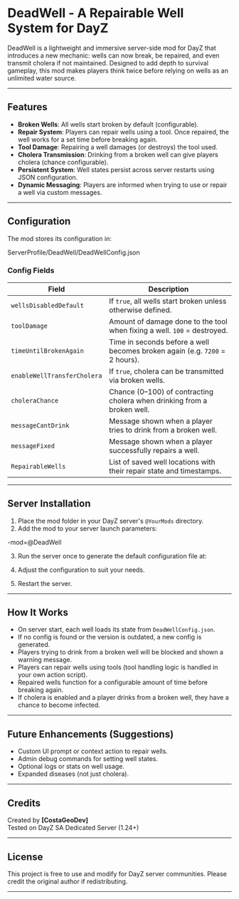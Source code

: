 # DeadWell - A Repairable Well System for DayZ

DeadWell is a lightweight and immersive server-side mod for DayZ that introduces a new mechanic: wells can now break, be repaired, and even transmit cholera if not maintained. Designed to add depth to survival gameplay, this mod makes players think twice before relying on wells as an unlimited water source.

---

## Features

- **Broken Wells**: All wells start broken by default (configurable).
- **Repair System**: Players can repair wells using a tool. Once repaired, the well works for a set time before breaking again.
- **Tool Damage**: Repairing a well damages (or destroys) the tool used.
- **Cholera Transmission**: Drinking from a broken well can give players cholera (chance configurable).
- **Persistent System**: Well states persist across server restarts using JSON configuration.
- **Dynamic Messaging**: Players are informed when trying to use or repair a well via custom messages.

---

## Configuration

The mod stores its configuration in:

ServerProfile/DeadWell/DeadWellConfig.json

### Config Fields

| Field | Description |
|-------|-------------|
| `wellsDisabledDefault` | If `true`, all wells start broken unless otherwise defined. |
| `toolDamage` | Amount of damage done to the tool when fixing a well. `100` = destroyed. |
| `timeUntilBrokenAgain` | Time in seconds before a well becomes broken again (e.g. `7200` = 2 hours). |
| `enableWellTransferCholera` | If `true`, cholera can be transmitted via broken wells. |
| `choleraChance` | Chance (0–100) of contracting cholera when drinking from a broken well. |
| `messageCantDrink` | Message shown when a player tries to drink from a broken well. |
| `messageFixed` | Message shown when a player successfully repairs a well. |
| `RepairableWells` | List of saved well locations with their repair state and timestamps. |

---

## Server Installation

1. Place the mod folder in your DayZ server's `@YourMods` directory.
2. Add the mod to your server launch parameters:

-mod=@DeadWell

3. Run the server once to generate the default configuration file at:

4. Adjust the configuration to suit your needs.
5. Restart the server.

---

## How It Works

- On server start, each well loads its state from `DeadWellConfig.json`.
- If no config is found or the version is outdated, a new config is generated.
- Players trying to drink from a broken well will be blocked and shown a warning message.
- Players can repair wells using tools (tool handling logic is handled in your own action script).
- Repaired wells function for a configurable amount of time before breaking again.
- If cholera is enabled and a player drinks from a broken well, they have a chance to become infected.

---

## Future Enhancements (Suggestions)

- Custom UI prompt or context action to repair wells.
- Admin debug commands for setting well states.
- Optional logs or stats on well usage.
- Expanded diseases (not just cholera).

---

## Credits

Created by **[CostaGeoDev]**  
Tested on DayZ SA Dedicated Server (1.24+)

---

## License

This project is free to use and modify for DayZ server communities. Please credit the original author if redistributing.

---